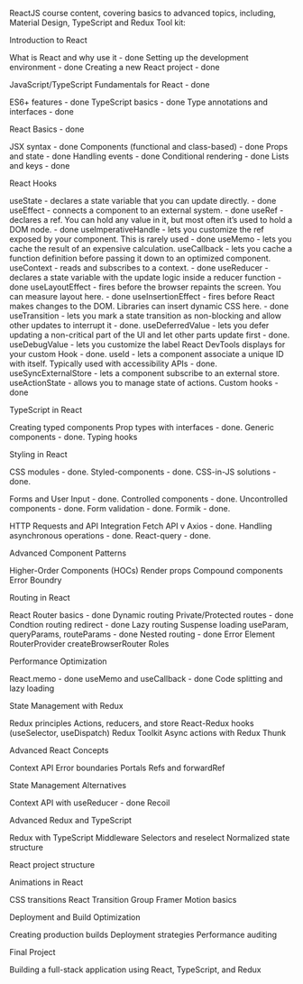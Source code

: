 ReactJS course content, covering basics to advanced topics, including, Material Design, TypeScript and Redux Tool kit:

Introduction to React

What is React and why use it - done
Setting up the development environment - done
Creating a new React project - done


JavaScript/TypeScript Fundamentals for React - done

ES6+ features - done
TypeScript basics - done
Type annotations and interfaces - done


React Basics - done

JSX syntax - done
Components (functional and class-based) - done
Props and state - done
Handling events - done
Conditional rendering - done
Lists and keys - done


React Hooks

useState - declares a state variable that you can update directly. - done
useEffect - connects a component to an external system. - done
useRef - declares a ref. You can hold any value in it, but most often it’s used to hold a DOM node. - done
useImperativeHandle - lets you customize the ref exposed by your component. This is rarely used - done
useMemo - lets you cache the result of an expensive calculation.
useCallback - lets you cache a function definition before passing it down to an optimized component.
useContext - reads and subscribes to a context. - done
useReducer - declares a state variable with the update logic inside a reducer function - done
useLayoutEffect - fires before the browser repaints the screen. You can measure layout here. - done
useInsertionEffect - fires before React makes changes to the DOM. Libraries can insert dynamic CSS here. - done
useTransition - lets you mark a state transition as non-blocking and allow other updates to interrupt it - done.
useDeferredValue - lets you defer updating a non-critical part of the UI and let other parts update first - done.
useDebugValue - lets you customize the label React DevTools displays for your custom Hook - done.
useId - lets a component associate a unique ID with itself. Typically used with accessibility APIs - done.
useSyncExternalStore - lets a component subscribe to an external store.
useActionState - allows you to manage state of actions.
Custom hooks - done


TypeScript in React

Creating typed components
Prop types with interfaces - done.
Generic components - done. <T>
Typing hooks


Styling in React

CSS modules - done.
Styled-components - done.
CSS-in-JS solutions - done.


Forms and User Input - done.
Controlled components - done.
Uncontrolled components - done.
Form validation - done.
Formik - done.

HTTP Requests and API Integration
Fetch API v
Axios - done.
Handling asynchronous operations - done.
React-query - done.

Advanced Component Patterns

Higher-Order Components (HOCs)
Render props
Compound components
Error Boundry


Routing in React

React Router basics - done
Dynamic routing
Private/Protected routes - done
Condtion routing redirect - done
Lazy routing
Suspense loading 
useParam, queryParams, routeParams - done
Nested routing - done
Error Element
RouterProvider
createBrowserRouter
Roles

Performance Optimization

React.memo - done
useMemo and useCallback - done
Code splitting and lazy loading

State Management with Redux

Redux principles
Actions, reducers, and store
React-Redux hooks (useSelector, useDispatch)
Redux Toolkit
Async actions with Redux Thunk


Advanced React Concepts

Context API
Error boundaries
Portals
Refs and forwardRef


State Management Alternatives

Context API with useReducer - done
Recoil

Advanced Redux and TypeScript

Redux with TypeScript
Middleware
Selectors and reselect
Normalized state structure

React project structure

Animations in React

CSS transitions
React Transition Group
Framer Motion basics


Deployment and Build Optimization

Creating production builds
Deployment strategies
Performance auditing

Final Project

Building a full-stack application using React, TypeScript, and Redux